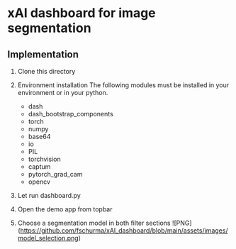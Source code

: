 # xAI dashboard for image segmentation

## Implementation

1. Clone this directory
2. Environment installation
    The following modules must be installed in your environment or in your python.
    - dash
    - dash_bootstrap_components
    - torch
    - numpy
    - base64
    - io
    - PIL
    - torchvision
    - captum
    - pytorch_grad_cam
    - opencv

3. Let run dashboard.py
4. Open the demo app from topbar
5. Choose a segmentation model in both filter sections
![PNG] (https://github.com/fschurma/xAI_dashboard/blob/main/assets/images/model_selection.png)
